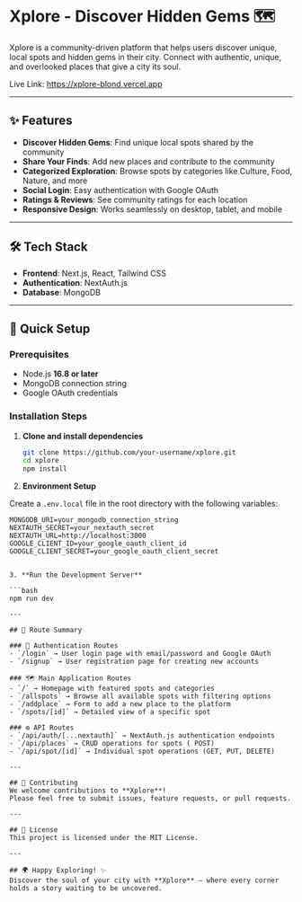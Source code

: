 # Xplore - Discover Hidden Gems 🗺️

Xplore is a community-driven platform that helps users discover unique, local spots and hidden gems in their city. Connect with authentic, unique, and overlooked places that give a city its soul.

Live Link: https://xplore-blond.vercel.app

---

## ✨ Features
- **Discover Hidden Gems**: Find unique local spots shared by the community  
- **Share Your Finds**: Add new places and contribute to the community  
- **Categorized Exploration**: Browse spots by categories like Culture, Food, Nature, and more  
- **Social Login**: Easy authentication with Google OAuth  
- **Ratings & Reviews**: See community ratings for each location  
- **Responsive Design**: Works seamlessly on desktop, tablet, and mobile  

---

## 🛠️ Tech Stack
- **Frontend**: Next.js, React, Tailwind CSS  
- **Authentication**: NextAuth.js  
- **Database**: MongoDB  

---

## 🚀 Quick Setup

### Prerequisites
- Node.js **16.8 or later**  
- MongoDB connection string  
- Google OAuth credentials  

### Installation Steps
1. **Clone and install dependencies**
   ```bash
   git clone https://github.com/your-username/xplore.git
   cd xplore
   npm install

 2. **Environment Setup**

Create a `.env.local` file in the root directory with the following variables:

```env
MONGODB_URI=your_mongodb_connection_string
NEXTAUTH_SECRET=your_nextauth_secret
NEXTAUTH_URL=http://localhost:3000
GOOGLE_CLIENT_ID=your_google_oauth_client_id
GOOGLE_CLIENT_SECRET=your_google_oauth_client_secret


3. **Run the Development Server**

```bash
npm run dev

---

## 📁 Route Summary

### 🔐 Authentication Routes
- `/login` → User login page with email/password and Google OAuth  
- `/signup` → User registration page for creating new accounts  

### 🗺️ Main Application Routes
- `/` → Homepage with featured spots and categories  
- `/allspots` → Browse all available spots with filtering options  
- `/addplace` → Form to add a new place to the platform  
- `/spots/[id]` → Detailed view of a specific spot  

### ⚙️ API Routes
- `/api/auth/[...nextauth]` → NextAuth.js authentication endpoints  
- `/api/places` → CRUD operations for spots ( POST)  
- `/api/spot/[id]` → Individual spot operations (GET, PUT, DELETE)  

---

## 🌟 Contributing
We welcome contributions to **Xplore**!  
Please feel free to submit issues, feature requests, or pull requests.

---

## 📌 License
This project is licensed under the MIT License.

---

## 🌍 Happy Exploring! ✨
Discover the soul of your city with **Xplore** — where every corner holds a story waiting to be uncovered.


